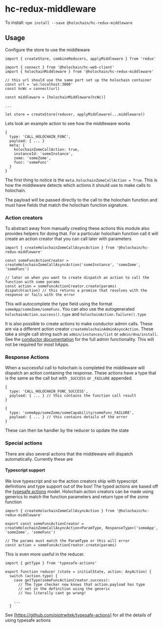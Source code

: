 # hc-redux-middleware

To install: `npm install --save @holochain/hc-redux-middleware`

## Usage

Configure the store to use the middleware

```
import { createStore, combineReducers, applyMiddleware } from 'redux'

import { connect } from '@holochain/hc-web-client'
import { holochainMiddleware } from '@holochain/hc-redux-middleware'

// this url should use the same port set up the holochain container
const url = 'ws:localhost:3000'
const hcWc = connect(url)

const middleware = [holochainMiddleware(hcWc)]

...

let store = createStore(reducer, applyMiddleware(...middleware))
```

Lets look an example action to see how the middleware works

```
{
  type: 'CALL_HOLOCHAIN_FUNC',
  payload: { ... }
  meta: { 
  	holochainZomeCallAction: true, 
  	instanceId: 'someInstance',
    zome: 'someZome',
    func: 'someFunc'
  }
}
```

The first thing to notice is the `meta.holochainZomeCallAction = True`. This is how the middleware detects which actions it should use to make calls to holochain.

The payload will be passed directly to the call to the holochain function and must have fields that match the holochain function signature.

### Action creators

To abstract away from manually creating these actions this module also provides helpers for doing that. For a particular holochain function call it will create an action creator that you can call later with parameters

```
import { createHolochainZomeCallAsyncAction } from '@holochain/hc-redux-middleware'

const someFuncActionCreator = createHolochainZomeCallAsyncAction('someInstance', 'someZome', 'someFunc')

// later on when you want to create dispatch an action to call the function with some params
const action = someFuncActionCreator.create(params)
dispatch(action) // this returns a promise that resolves with the response or fails with the error

```

This will autocomplete the type field using the format `someApp/someZome/someFunc`. You can also use the autogenerated `holochainAction.success().type` and `holochainAction.failure().type`

It is also possible to create actions to make conductor admin calls. These are via a different action creator `createHolochainAdminAsyncAction`. These take a single call string such as `admin/instances/list` or `admin/dna/install`. See the [conductor documentation](https://developer.holochain.org/api/latest/holochain_conductor_api/interface/struct.ConductorApiBuilder.html#method.with_admin_dna_functions) for the full admin functionality. This will not be required for most hApps. 

### Response Actions

When a successful call to holochain is completed the middleware will dispatch an action containing the response. These actions have a type that is the same as the call but with `_SUCCESS` or `_FAILURE` appended.

```
{
  type: 'CALL_HOLOCHAIN_FUNC_SUCCESS',
  payload: { ... } // this contains the function call result
}

{
  type: 'someApp/someZome/someCapability/someFunc_FAILURE',
  payload: { ... } // this contains details of the error
}
```

These can then be handler by the reducer to update the state

### Special actions

There are also several actions that the middleware will dispatch automatically. Currently these are 

#### Typescript support

We love typescript and so the action creators ship with typescript definitions and type support out of the box! The typed actions are based off the [typesafe actions](https://github.com/piotrwitek/typesafe-actions) model. Holochain action creators can be made using generics to match the function parameters and return type of the zome function

```
import { createHolochainZomeCallAsyncAction } from '@holochain/hc-redux-middleware'

export const someFuncActionCreator = createHolochainZomeCallAsyncAction<ParamType, ResponseType>('someApp', 'someZome', 'someFunc')

// The params must match the ParamType or this will error
const action = someFuncActionCreator.create(params)
```
This is even more useful in the reducer. 

```
import { getType } from 'typesafe-actions'

export function reducer (state = initialState, action: AnyAction) {
  switch (action.type) {
    case getType(someFuncActionCreator.success):
      // The type checker now knows that action.payload has type
      // set in the definition using the generic
      // You literally cant go wrong!

    ...
  }
```
See [https://github.com/piotrwitek/typesafe-actions] for all the details of using typesafe actions


